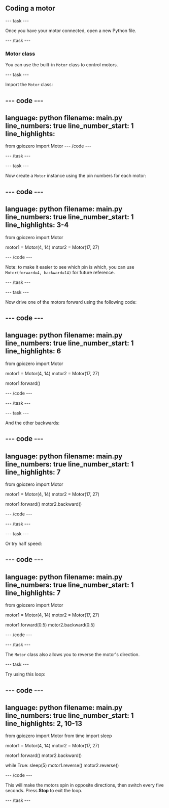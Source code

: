 ## Coding a motor

--- task ---

Once you have your motor connected, open a new Python file.

--- /task ---


### Motor class

You can use the built-in `Motor` class to control motors.


--- task ---

Import the `Motor` class:

--- code ---
---
language: python
filename: main.py
line_numbers: true
line_number_start: 1
line_highlights: 
---
from gpiozero import Motor
--- /code ---

--- /task ---

--- task ---

Now create a `Motor` instance using the pin numbers for each motor:

--- code ---
---
language: python
filename: main.py
line_numbers: true
line_number_start: 1
line_highlights: 3-4
---
from gpiozero import Motor

motor1 = Motor(4, 14)
motor2 = Motor(17, 27)

--- /code ---


Note: to make it easier to see which pin is which, you can use `Motor(forward=4, backward=14)` for future reference.

--- /task ---

--- task ---

Now drive one of the motors forward using the following code:

--- code ---
---
language: python
filename: main.py
line_numbers: true
line_number_start: 1
line_highlights: 6
---
from gpiozero import Motor

motor1 = Motor(4, 14)
motor2 = Motor(17, 27)

motor1.forward()

--- /code ---


--- /task ---

--- task ---

And the other backwards:

--- code ---
---
language: python
filename: main.py
line_numbers: true
line_number_start: 1
line_highlights: 7
---
from gpiozero import Motor

motor1 = Motor(4, 14)
motor2 = Motor(17, 27)

motor1.forward()
motor2.backward()

--- /code ---


--- /task ---

--- task ---

Or try half speed:

--- code ---
---
language: python
filename: main.py
line_numbers: true
line_number_start: 1
line_highlights: 7
---
from gpiozero import Motor

motor1 = Motor(4, 14)
motor2 = Motor(17, 27)

motor1.forward(0.5)
motor2.backward(0.5)

--- /code ---


--- /task ---

The `Motor` class also allows you to reverse the motor's direction. 

--- task ---

Try using this loop:

--- code ---
---
language: python
filename: main.py
line_numbers: true
line_number_start: 1
line_highlights: 2, 10-13
---
from gpiozero import Motor
from time import sleep

motor1 = Motor(4, 14)
motor2 = Motor(17, 27)

motor1.forward()
motor2.backward()

while True:
    sleep(5)
    motor1.reverse()
    motor2.reverse()

--- /code ---


This will make the motors spin in opposite directions, then switch every five seconds. Press **Stop** to exit the loop.

--- /task ---
